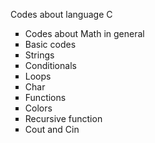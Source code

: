 Codes about language C
<ul type="square"> 
        <li>Codes about Math in general</li>
        <li>Basic codes</li>
        <li>Strings</li>
        <li>Conditionals</li>
        <li>Loops</li>
        <li>Char</li>
        <li>Functions</li>
        <li>Colors</li>
        <li>Recursive function</li>
        <li>Cout and Cin</li>
 </ul>
